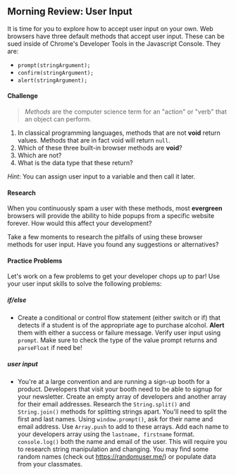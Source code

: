 ## Morning Review: User Input

It is time for you to explore how to accept user input on your own. Web browsers have three default methods that accept user input. These can be sued inside of Chrome's Developer Tools in the Javascript Console. They are:

* `prompt(stringArgument);`
* `confirm(stringArgument);`
* `alert(stringArgument);`

#### Challenge

> *Methods* are the computer science term for an "action" or "verb" that an object can perform.

1. In classical programming languages, methods that are not **void** return values. Methods that are in fact void will return `null`.
2. Which of these three built-in browser methods are **void**?
3. Which are not?
4. What is the data type that these return?

*Hint*: You can assign user input to a variable and then call it later.

#### Research

When you continuously spam a user with these methods, most **evergreen** browsers will provide the ability to hide popups from a specific website forever. How would this affect your development?

Take a few moments to research the pitfalls of using these browser methods for user input. Have you found any suggestions or alternatives?

#### Practice Problems

Let's work on a few problems to get your developer chops up to par! Use your user input skills to solve the following problems:

##### if/else

* Create a conditional or control flow statement (either switch or if) that detects if a student is of the appropriate age to purchase alcohol. **Alert** them with either a success or failure message. Verify user input using `prompt`. Make sure to check the type of the value prompt returns and `parseFloat` if need be!

##### user input

* You're at a large convention and are running a sign-up booth for a product. Developers that visit your booth need to be able to signup for your newsletter. Create an empty array of developers and another array for their email addresses. Research the `String.split()` and `String.join()` methods for splitting strings apart. You'll need to split the first and last names. Using `window.prompt()`, ask for their name and email address. Use `Array.push` to add to these arrays. Add each name to your developers array using the `lastname, firstname` format. `console.log()` both the name and email of the user. This will require you to research string manipulation and changing. You may find some random names (check out https://randomuser.me/) or populate data from your classmates.

